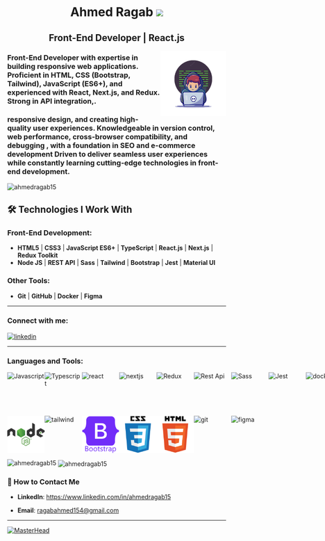 <h1 align="center">Ahmed Ragab <img src="https://media.giphy.com/media/hvRJCLFzcasrR4ia7z/giphy.gif" width="28"></h1>
<h2 align="center">Front-End Developer | React.js</h2>

<div style="margin-bottom:20px">
        <img align="right" src="https://raw.githubusercontent.com/mohamedelkashef15/mohamedelkashef15/main/github-profile.png" width="30%">

</div>
<h3>Front-End Developer with expertise in building responsive web applications. Proficient in HTML, CSS (Bootstrap, Tailwind), JavaScript (ES6+), and experienced with React, Next.js, and Redux. Strong in API integration,.</h3>
  
<h3>responsive design, and creating high-quality user experiences. Knowledgeable in version control, web performance, cross-browser compatibility, and debugging , with a foundation in SEO and e-commerce development Driven to deliver seamless user experiences while constantly learning cutting-edge technologies in front-end development.</h3>
<p align="left"> <img src="https://komarev.com/ghpvc/?username=ahmedragab15&label=Profile%20views&color=0e75b6&style=flat" alt="ahmedragab15" /> </p>


## 🛠️ **Technologies I Work With**

### **Front-End Development:**
- **HTML5** | **CSS3** | **JavaScript ES6+** | **TypeScript** | **React.js** | **Next.js** | **Redux Toolkit**
- **Node JS** | **REST API** | **Sass** | **Tailwind** | **Bootstrap** | **Jest** | **Material UI**

### **Other Tools:**
- **Git** | **GitHub** | **Docker** | **Figma**

---

<h3 align="left">Connect with me:</h3>
<p align="left">
<a href="https://www.linkedin.com/in/ahmedragab15" target="blank"><img align="center" src="https://raw.githubusercontent.com/rahuldkjain/github-profile-readme-generator/master/src/images/icons/Social/linked-in-alt.svg" alt="linkedin" height="30" width="86" /></a>
</p>

---
<h3 align="left">Languages and Tools:</h3>
<div style="display: flex; align-items: flex-start;">
        <img src="https://techstack-generator.vercel.app/js-icon.svg" alt="Javascript" width="86" height="86" title="Javascript"/>
        <img src="https://techstack-generator.vercel.app/ts-icon.svg" alt="Typescript" width="86" height="86" title="Typescript"/>
        <img src="https://techstack-generator.vercel.app/react-icon.svg" alt="react" width="86" height="86" title="React"/>
        <img src="https://cdn.worldvectorlogo.com/logos/nextjs-2.svg" alt="nextjs" width="86" height="86" title="Next"/>
        <img src="https://techstack-generator.vercel.app/redux-icon.svg" alt="Redux" width="86" height="86" title="Redux"/>
        <img src="https://techstack-generator.vercel.app/restapi-icon.svg" alt="Rest Api" width="86" height="86" title="Rest Api"/>
        <img src="https://techstack-generator.vercel.app/sass-icon.svg" alt="Sass" width="86" height="86" title="Sass"/>
        <img src="https://techstack-generator.vercel.app/jest-icon.svg" alt="Jest" width="86" height="86" title="Jest"/>
        <img src="https://techstack-generator.vercel.app/docker-icon.svg" alt="docker" width="86" height="86" title="Docker"/></div>
        
<p style="display: flex; align-items: flex-start;"> 
        <img src="https://raw.githubusercontent.com/devicons/devicon/master/icons/nodejs/nodejs-original-wordmark.svg" alt="nodejs" width="86" height="86" title="Node JS"/>
        <img src="https://www.vectorlogo.zone/logos/tailwindcss/tailwindcss-icon.svg" alt="tailwind" width="86" height="86" title="Tailwind"/>
        <img src="https://raw.githubusercontent.com/devicons/devicon/master/icons/bootstrap/bootstrap-plain-wordmark.svg" alt="bootstrap" width="86" height="86" title="Bootstrap"/>
        <img src="https://raw.githubusercontent.com/devicons/devicon/master/icons/css3/css3-original-wordmark.svg" alt="css3" width="86" height="86" title="Css"/> 
        <img src="https://raw.githubusercontent.com/devicons/devicon/master/icons/html5/html5-original-wordmark.svg" alt="html5" width="86" height="86" title="Html"/> 
        <img src="https://www.vectorlogo.zone/logos/git-scm/git-scm-icon.svg" alt="git" width="86" height="86" title="Git"/>
        <img src="https://www.vectorlogo.zone/logos/figma/figma-icon.svg" alt="figma" width="86" height="86" title="Figma"/> 
</p>

<p><img align="left" src="https://github-readme-stats.vercel.app/api/top-langs?username=ahmedragab15&show_icons=true&locale=en&layout=compact" alt="ahmedragab15" /></p>

<p>&nbsp;<img align="center" src="https://github-readme-stats.vercel.app/api?username=ahmedragab15&show_icons=true&locale=en" alt="ahmedragab15" /></p>

<h3 align="left">📍 How to Contact Me</h3>

- **LinkedIn**: https://www.linkedin.com/in/ahmedragab15

- **Email**: ragabahmed154@gmail.com

---



[![MasterHead](https://firebasestorage.googleapis.com/v0/b/flexi-coding.appspot.com/o/dempgi7-520f8d5f-63d4-4453-8822-dbc149ae27f8.gif?alt=media&token=91c0c7b2-93c3-8629-b011-1a8703c5730d)](https://github.com/)
